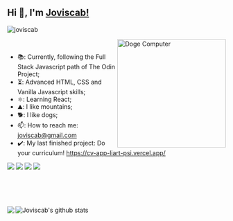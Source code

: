 ## Hi 👋, I'm [Joviscab!](https://github.com/joviscab) 
 <p align="left"> <img src="https://komarev.com/ghpvc/?username=joviscab&label=Views&color=blue&style=plastic" alt="joviscab" /> </p>


<img align="right" src="https://media2.giphy.com/media/v1.Y2lkPTc5MGI3NjExZ2c5cHQ5NWg4a3M5N3I1MGtyd3RwMTR4dGxsbmg3aWh4bjFveTQzciZlcD12MV9pbnRlcm5hbF9naWZfYnlfaWQmY3Q9Zw/9rtpurjbqiqZXbBBet/giphy.webp" alt="Doge Computer" width="250" height="250">

<br>

- 📚: Currently, following the Full Stack Javascript path of  The Odin Project;
- ⏳: Advanced HTML, CSS and Vanilla Javascript skills;
- ⚛️: Learning React;
- ⛰️: I like mountains;
- 🐕: I like dogs;
- 📫: How to reach me: joviscab@gmail.com
- ✔️: My last finished project: Do your curriculum! https://cv-app-liart-psi.vercel.app/
  <br>

![](https://img.shields.io/badge/Javascript-%3C%2F%3E-blueviolet) ![](https://img.shields.io/badge/CSS-%3C%2F%3E-yellow) ![](https://img.shields.io/badge/HTML-%3C%2F%3E-yellow) ![](https://img.shields.io/badge/React-%7C-0%2C%2022%2C%20100)

<br><br><br><br>
<a href="https://github.com/joviscab">
  <img align="left" src="https://github-readme-stats.vercel.app/api/top-langs/?username=joviscab&theme=dark">
</a>
<a href="https://github.com/joviscab">
 <img align="left" src="https://github-readme-stats.vercel.app/api?username=joviscab&show_icons=true&theme=dark&line_height=30" alt="Joviscab's github stats"/>
</a>
